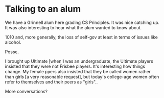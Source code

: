 Talking to an alum
==================

We have a Grinnell alum here grading CS Principles.  It was nice catching up.
It was also interesting to hear what the alum wanted to know about.

1010 and, more generally, the loss of self-gov at least in terms of issues
like alcohol.

Posse.

I brought up Ultimate [when I was an undergraduate, the Ultimate players
insisted that they were not Frisbee players.  It's interesting how
things change.  My female ppers also insisted that they be called women
rather than girls [a very reasonable request], but today's college-age
women often refer to themselves and their peers as "girls"..

More conversations?
